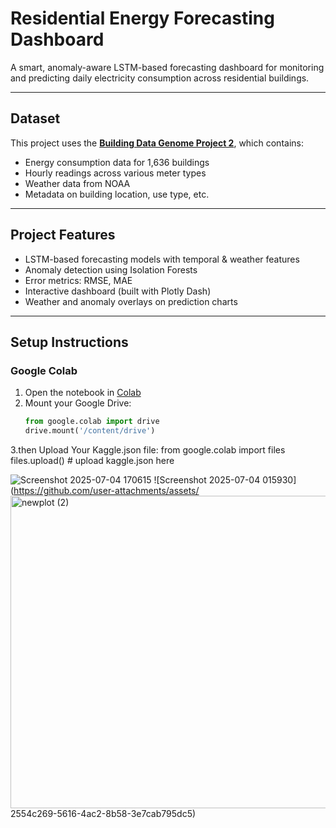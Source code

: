 # Residential Energy Forecasting Dashboard

A smart, anomaly-aware LSTM-based forecasting dashboard for monitoring and predicting daily electricity consumption across residential buildings.

---

## Dataset

This project uses the **[Building Data Genome Project 2](https://www.kaggle.com/datasets/buds-lab/building-data-genome-project-2)**, which contains:
- Energy consumption data for 1,636 buildings
- Hourly readings across various meter types
- Weather data from NOAA
- Metadata on building location, use type, etc.

---

## Project Features

-  LSTM-based forecasting models with temporal & weather features
-  Anomaly detection using Isolation Forests
-  Error metrics: RMSE, MAE
-  Interactive dashboard (built with Plotly Dash)
-  Weather and anomaly overlays on prediction charts

---

## Setup Instructions

### Google Colab

1. Open the notebook in [Colab](https://colab.research.google.com/)
2. Mount your Google Drive:
   ```python
   from google.colab import drive
   drive.mount('/content/drive')
3.then Upload Your Kaggle.json file:
from google.colab import files
files.upload()  # upload kaggle.json here

![Screenshot 2025-07-04 170615](https://github.com/user-attachments/assets/a2bdf231-404e-461b-a8ed-96bf8715cd1c)
![Screenshot 2025-07-04 015930](https://github.com/user-attachments/assets/<img width="1395" height="500" alt="newplot (2)" src="https://github.com/user-attachments/assets/46f0b11a-46a2-4c57-9a6f-48f42dc7500c" />
2554c269-5616-4ac2-8b58-3e7cab795dc5)


